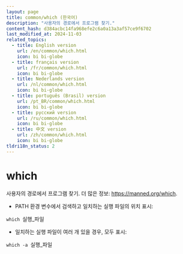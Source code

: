 ```yaml
---
layout: page
title: common/which (한국어)
description: "사용자의 경로에서 프로그램 찾기."
content_hash: d384acbc14fa968efe2c6a0a13a3af57ce9f6702
last_modified_at: 2024-11-03
related_topics:
  - title: English version
    url: /en/common/which.html
    icon: bi bi-globe
  - title: français version
    url: /fr/common/which.html
    icon: bi bi-globe
  - title: Nederlands version
    url: /nl/common/which.html
    icon: bi bi-globe
  - title: português (Brasil) version
    url: /pt_BR/common/which.html
    icon: bi bi-globe
  - title: русский version
    url: /ru/common/which.html
    icon: bi bi-globe
  - title: 中文 version
    url: /zh/common/which.html
    icon: bi bi-globe
tldri18n_status: 2
---
```

# which

사용자의 경로에서 프로그램 찾기.
더 많은 정보: <https://manned.org/which>.

- PATH 환경 변수에서 검색하고 일치하는 실행 파일의 위치 표시:

`which `<span class="tldr-var badge badge-pill bg-dark-lm bg-white-dm text-white-lm text-dark-dm font-weight-bold">실행_파일</span>

- 일치하는 실행 파일이 여러 개 있을 경우, 모두 표시:

`which -a `<span class="tldr-var badge badge-pill bg-dark-lm bg-white-dm text-white-lm text-dark-dm font-weight-bold">실행_파일</span>
